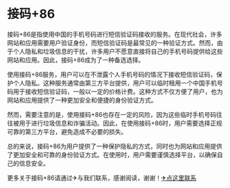 # 接码+86

接码+86是指使用中国的手机号码进行短信验证码接收的服务。在现代社会，许多网站和应用需要用户验证身份，而短信验证码是最常见的一种验证方式。然而，由于个人隐私和垃圾信息的干扰，许多用户不愿意直接将自己的手机号码提供给这些网站和应用。因此，接码+86成为了一种备选选择。

使用接码+86服务，用户可以在不泄露个人手机号码的情况下接收短信验证码，保护个人隐私。这种服务通常由第三方平台提供，用户可以临时租用一个中国手机号码用于接收短信验证码，一般以一定的价格计费。这种方式不仅方便了用户，也为网站和应用提供了一种更加安全和便捷的身份验证方式。

然而，需要注意的是，使用接码+86也存在一定的风险，因为这些临时手机号码往往被用于进行垃圾信息和诈骗活动。因此，在使用接码+86时，用户需要选择正规可靠的第三方平台，避免造成不必要的损失。

总的来说，接码+86为用户提供了一种保护隐私的方式，同时也为网站和应用提供了更加安全和可靠的身份验证方式。在使用时，用户需要谨慎选择平台，以确保自己的信息安全。

更多关于接码+86请通过✈与我们联系，感谢阅读，谢谢！[✈点这里联系](https://d.k02.cc)